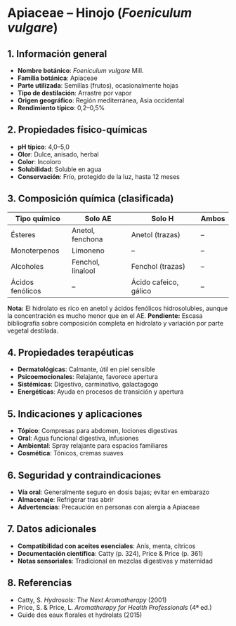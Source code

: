 # Apiaceae – Hinojo (*Foeniculum vulgare*)

## 1. Información general
- **Nombre botánico**: *Foeniculum vulgare* Mill.
- **Familia botánica**: Apiaceae
- **Parte utilizada**: Semillas (frutos), ocasionalmente hojas
- **Tipo de destilación**: Arrastre por vapor
- **Origen geográfico**: Región mediterránea, Asia occidental
- **Rendimiento típico**: 0,2–0,5%

## 2. Propiedades físico-químicas
- **pH típico**: 4,0–5,0
- **Olor**: Dulce, anisado, herbal
- **Color**: Incoloro
- **Solubilidad**: Soluble en agua
- **Conservación**: Frío, protegido de la luz, hasta 12 meses

## 3. Composición química (clasificada)
| Tipo químico        | Solo AE                  | Solo H                | Ambos       |
|--------------------|--------------------------|-----------------------|-------------|
| Ésteres            | Anetol, fenchona         | Anetol (trazas)       | –           |
| Monoterpenos       | Limoneno                 | –                     | –           |
| Alcoholes          | Fenchol, linalool        | Fenchol (trazas)      | –           |
| Ácidos fenólicos   | –                        | Ácido cafeico, gálico | –           |

**Nota:** El hidrolato es rico en anetol y ácidos fenólicos hidrosolubles, aunque la concentración es mucho menor que en el AE.
**Pendiente:** Escasa bibliografía sobre composición completa en hidrolato y variación por parte vegetal destilada.

## 4. Propiedades terapéuticas
- **Dermatológicas**: Calmante, útil en piel sensible
- **Psicoemocionales**: Relajante, favorece apertura
- **Sistémicas**: Digestivo, carminativo, galactagogo
- **Energéticas**: Ayuda en procesos de transición y apertura

## 5. Indicaciones y aplicaciones
- **Tópico**: Compresas para abdomen, lociones digestivas
- **Oral**: Agua funcional digestiva, infusiones
- **Ambiental**: Spray relajante para espacios familiares
- **Cosmética**: Tónicos, cremas suaves

## 6. Seguridad y contraindicaciones
- **Vía oral**: Generalmente seguro en dosis bajas; evitar en embarazo
- **Almacenaje**: Refrigerar tras abrir
- **Advertencias**: Precaución en personas con alergia a Apiaceae

## 7. Datos adicionales
- **Compatibilidad con aceites esenciales**: Anís, menta, cítricos
- **Documentación científica**: Catty (p. 324), Price & Price (p. 361)
- **Notas sensoriales**: Tradicional en mezclas digestivas y maternidad

## 8. Referencias
- Catty, S. *Hydrosols: The Next Aromatherapy* (2001)
- Price, S. & Price, L. *Aromatherapy for Health Professionals* (4ª ed.)
- Guide des eaux florales et hydrolats (2015)

